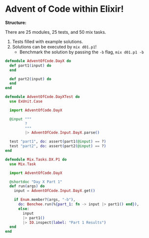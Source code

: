 # Advent of Code within Elixir!

**Structure:**

There are 25 modules, 25 tests, and 50 mix tasks.

1. Tests filled with example solutions.
2. Solutions can be executed by `mix d01.p1`!
    - Benchmark the solution by passing the `-b` flag, `mix d01.p1 -b`

```elixir
defmodule AdventOfCode.DayX do
  def part1(input) do
  end

  def part2(input) do
  end
end
```

```elixir
defmodule AdventOfCode.DayXTest do
  use ExUnit.Case

  import AdventOfCode.DayX

  @input """
         ?
         """
         |> AdventOfCode.Input.DayX.parse()

  test "part1", do: assert(part1(@input) == ?)
  test "part2", do: assert(part2(@input) == ?)
end
```

```elixir
defmodule Mix.Tasks.DX.P1 do
  use Mix.Task

  import AdventOfCode.DayX

  @shortdoc "Day X Part 1"
  def run(args) do
    input = AdventOfCode.Input.DayX.get()

    if Enum.member?(args, "-b"),
      do: Benchee.run(%{part_1: fn -> input |> part1() end}),
      else:
        input
        |> part1()
        |> IO.inspect(label: "Part 1 Results")
  end
end
```
